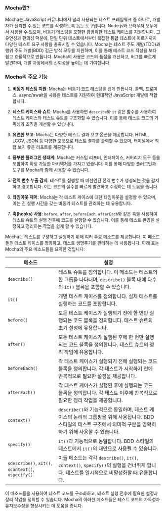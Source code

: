 ### Mocha란?

Mocha는 JavaScript 커뮤니티에서 널리 사용되는 테스트 프레임워크 중 하나로, 개발자가 신뢰할 수 있는 코드를 작성하도록 돕는 도구입니다.  Node.js와 브라우저 모두에서 사용될 수 있으며, 비동기 테스팅을 포함한 광범위한 테스트 케이스를 지원합니다. 그 유연성과 편의성 덕분에, 단일 단위 테스트에서부터 복잡한 통합 테스트에 이르기까지 다양한 테스트 요구 사항을 충족시킬 수 있습니다. Mocha는 테스트 주도 개발(TDD)과 행위 주도 개발(BDD) 접근 방식 모두를 지원하며, 이를 통해 테스트 코드 작성을 보다 쉽고 효율적으로 만듭니다. Mocha의 사용은 코드의 품질을 개선하고, 버그를 빠르게 발견하며, 개발 과정에서의 신뢰성을 높이는 데 기여합니다.

### Mocha의 주요 기능

1. **비동기 테스팅 지원**: Mocha는 비동기 코드 테스팅을 쉽게 만듭니다. 콜백, 프로미스, async/await을 사용한 테스트를 지원하여 현대적인 JavaScript 개발에 적합합니다.

2. **테스트 케이스와 슈트**: Mocha를 사용하면 `describe`와 `it` 같은 함수를 사용하여 테스트 케이스와 테스트 슈트를 구조화할 수 있습니다. 이를 통해 테스트 코드의 가독성과 조직을 개선할 수 있습니다.

3. **유연한 보고**: Mocha는 다양한 테스트 결과 보고 옵션을 제공합니다. HTML, LCOV, JSON 등 다양한 포맷으로 테스트 결과를 출력할 수 있으며, 터미널에서 직접 보기 좋은 리포트를 제공합니다.

4. **풍부한 플러그인 생태계**: Mocha는 커스텀 리포터, 인터페이스, 커버리지 도구 등을 포함하여 확장 가능한 아키텍처를 가지고 있습니다. 이를 통해 다양한 플러그인과 도구를 Mocha와 함께 사용할 수 있습니다.

5. **전역 변수 누출 감지**: 테스트를 실행할 때 미선언된 전역 변수가 생성되는 것을 감지하고 경고합니다. 이는 코드의 실수를 빠르게 발견하고 수정하는 데 도움을 줍니다.

6. **타임아웃 제어**: Mocha는 각 테스트 케이스에 대한 타임아웃을 설정할 수 있으며, 이는 긴 실행 시간을 갖는 비동기 테스트를 관리하는 데 유용합니다.

7. **훅(hooks) 사용**: `before`, `after`, `beforeEach`, `afterEach`와 같은 훅을 사용하여 테스트 슈트의 실행 전후에 코드를 실행할 수 있습니다. 이를 통해 테스트 환경을 설정하고 정리하는 작업을 쉽게 할 수 있습니다.

Mocha는 테스트를 구성하고 실행하기 위해 여러 주요 메소드를 제공합니다. 이 메소드들은 테스트 케이스를 정의하고, 테스트 생명주기를 관리하는 데 사용됩니다. 아래 표는 Mocha의 주요 메소드들을 요약한 것입니다:

| 메소드                                             | 설명                                                         |
| -------------------------------------------------- | ------------------------------------------------------------ |
| `describe()`                                       | 테스트 슈트를 정의합니다. 이 메소드는 테스트의 한 그룹을 나타내며, `describe()` 블록 내에 다수의 `it()` 블록을 포함할 수 있습니다. |
| `it()`                                             | 개별 테스트 케이스를 정의합니다. 실제 테스트를 실행하는 코드를 포함합니다. |
| `before()`                                         | 모든 테스트 케이스가 실행되기 전에 한 번만 실행되는 코드 블록을 정의합니다. 테스트 슈트의 초기 설정에 유용합니다. |
| `after()`                                          | 모든 테스트 케이스가 실행된 후에 한 번만 실행되는 코드 블록을 정의합니다. 테스트 슈트의 정리 작업에 유용합니다. |
| `beforeEach()`                                     | 각 테스트 케이스가 실행되기 전에 실행되는 코드 블록을 정의합니다. 각 테스트가 시작하기 전에 반복적으로 필요한 설정을 제공합니다. |
| `afterEach()`                                      | 각 테스트 케이스가 실행된 후에 실행되는 코드 블록을 정의합니다. 각 테스트 이후에 반복적으로 필요한 정리 작업을 제공합니다. |
| `context()`                                        | `describe()`와 기능적으로 동일하며, 테스트 케이스의 논리적 그룹핑을 위해 사용됩니다. BDD 스타일의 테스트 구조에서 의미적 구분을 명확히 하기 위해 사용할 수 있습니다. |
| `specify()`                                        | `it()`과 기능적으로 동일합니다. BDD 스타일의 테스트에서 `it()`의 대안으로 사용될 수 있습니다. |
| `xdescribe()`, `xit()`, `xcontext()`, `xspecify()` | 이들 메소드는 각각 `describe()`, `it()`, `context()`, `specify()`의 실행을 건너뛰게 합니다. 테스트를 일시적으로 비활성화할 때 유용합니다. |

이 메소드들을 사용하여 테스트 코드를 구조화하고, 테스트 실행 전후에 필요한 설정과 정리 작업을 정의할 수 있습니다. Mocha의 이러한 메소드들은 테스트 코드의 가독성과 유지보수성을 향상시키는 데 도움을 줍니다.

